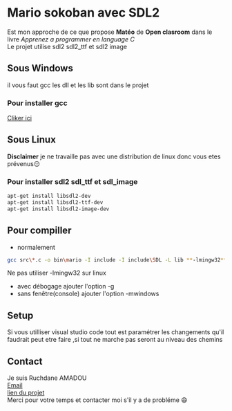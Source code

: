 # Mario sokoban avec SDL2

Est mon approche de ce que propose **Matéo** de **Open clasroom** dans le livre *Apprenez a programmer en language C* \
Le projet utilise sdl2 sdl2_ttf et sdl2 image

## Sous Windows

il vous faut gcc les dll et les lib sont dans le projet

### Pour installer gcc

[Cliker ici](http://www.mingw.org/wiki/howto_install_the_mingw_gcc_compiler_suite)

## Sous Linux

**Disclaimer** je ne travaille pas avec une distribution de linux donc vous etes prévenus:expressionless:

### Pour installer sdl2 sdl_ttf et sdl_image

```Bash
apt-get install libsdl2-dev
apt-get install libsdl2-ttf-dev
apt-get install libsdl2-image-dev
```

## Pour compiller

* normalement

```bash
gcc src\*.c -o bin\mario -I include -I include\SDL -L lib **-lmingw32** -lSDL2main -lSDL2 -lSDL2_image -lSDL2_ttf
```

Ne pas utiliser -lmingw32 sur linux

* avec débogage ajouter l'option -g
* sans fenêtre(console) ajouter l'option -mwindows

## Setup

Si vous utilliser visual studio code tout est paramétrer
les changements qu'il faudrait peut etre faire ,si tout ne marche
pas seront au niveau des chemins

## Contact

Je suis Ruchdane AMADOU\
[Email](ruchdaneabiodun@gmail.com)\
[lien du projet](https://github.com/Ruchdane/Game)\
Merci pour votre temps et contacter moi s'il y a de probléme :smile:
